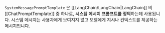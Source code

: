 
`SystemMessagePromptTemplate` 은 [[LangChain/LangChain|LangChain]] 의 [[ChatPromptTemplate]] 중 하나로, **시스템 메시지 프롬프트를 정의**하는데 사용됩니다. 시스템 메시지는 사용자에게 보여지지 않고 모델에게 지시나 컨텍스트를 제공하는 메시지입니다.


